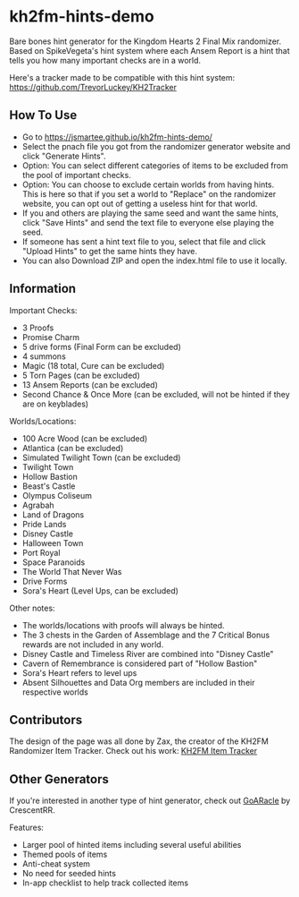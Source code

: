# kh2fm-hints-demo

Bare bones hint generator for the Kingdom Hearts 2 Final Mix randomizer.
Based on SpikeVegeta's hint system where each Ansem Report is a hint that tells you how many important checks are in a world.

Here's a tracker made to be compatible with this hint system: https://github.com/TrevorLuckey/KH2Tracker

## How To Use
* Go to https://jsmartee.github.io/kh2fm-hints-demo/
* Select the pnach file you got from the randomizer generator website and click "Generate Hints".
* Option: You can select different categories of items to be excluded from the pool of important checks.
* Option: You can choose to exclude certain worlds from having hints. This is here so that if you set a world to "Replace" on the randomizer website, you can opt out of getting a useless hint for that world.
* If you and others are playing the same seed and want the same hints, click "Save Hints" and send the text file to everyone else playing the seed.
* If someone has sent a hint text file to you, select that file and click "Upload Hints" to get the same hints they have.
* You can also Download ZIP and open the index.html file to use it locally.

## Information

Important Checks:
* 3 Proofs
* Promise Charm
* 5 drive forms (Final Form can be excluded)
* 4 summons
* Magic (18 total, Cure can be excluded)
* 5 Torn Pages (can be excluded)
* 13 Ansem Reports (can be excluded)
* Second Chance & Once More (can be excluded, will not be hinted if they are on keyblades)

Worlds/Locations:
* 100 Acre Wood (can be excluded)
* Atlantica (can be excluded)
* Simulated Twilight Town (can be excluded)
* Twilight Town
* Hollow Bastion
* Beast's Castle
* Olympus Coliseum
* Agrabah
* Land of Dragons
* Pride Lands
* Disney Castle
* Halloween Town
* Port Royal
* Space Paranoids
* The World That Never Was
* Drive Forms
* Sora's Heart (Level Ups, can be excluded)

Other notes:
* The worlds/locations with proofs will always be hinted.
* The 3 chests in the Garden of Assemblage and the 7 Critical Bonus rewards are not included in any world.
* Disney Castle and Timeless River are combined into "Disney Castle"
* Cavern of Remembrance is considered part of "Hollow Bastion"
* Sora's Heart refers to level ups
* Absent Silhouettes and Data Org members are included in their respective worlds

## Contributors
The design of the page was all done by Zax, the creator of the KH2FM Randomizer Item Tracker. Check out his work: [KH2FM Item Tracker](https://tracker.zaxu.xyz/)

## Other Generators
If you're interested in another type of hint generator, check out [GoARacle](https://github.com/CrescentRR/GoARacle) by CrescentRR.

Features:
* Larger pool of hinted items including several useful abilities
* Themed pools of items
* Anti-cheat system
* No need for seeded hints
* In-app checklist to help track collected items
